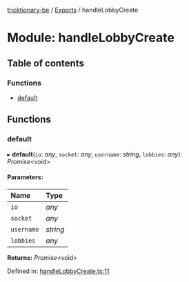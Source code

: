 [tricktionary-be](../README.md) / [Exports](../modules.md) / handleLobbyCreate

# Module: handleLobbyCreate

## Table of contents

### Functions

- [default](handlelobbycreate.md#default)

## Functions

### default

▸ **default**(`io`: *any*, `socket`: *any*, `username`: *string*, `lobbies`: *any*): *Promise*<void\>

#### Parameters:

Name | Type |
:------ | :------ |
`io` | *any* |
`socket` | *any* |
`username` | *string* |
`lobbies` | *any* |

**Returns:** *Promise*<void\>

Defined in: [handleLobbyCreate.ts:11](https://github.com/story-squad/tricktionary-be/blob/96eb6db/src/sockets/handleLobbyCreate.ts#L11)
